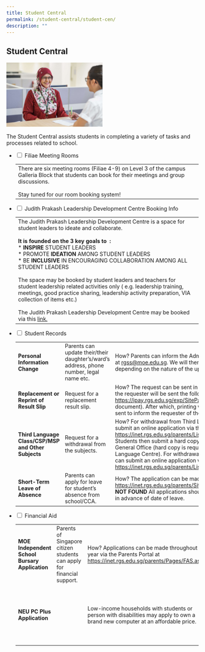 ```yaml
---
title: Student Central
permalink: /student-central/student-cen/
description: ""
---
```

## Student Central

<img src="/images/sc1.jpg" style="width:50%">

The Student Central assists students in completing a variety of tasks and processes related to school.

<ul class="jekyllcodex_accordion">
  <li>
    <input type="checkbox" id="accordion1"> <label for="accordion1">Filiae Meeting Rooms</label>
    <div>
      <table>
        <tr>
          <td>There are six meeting rooms (Filiae 4-9) on Level 3 of the campus Galleria Block that students can book for their meetings and group discussions.<br>
          <br>
          Stay tuned for our room booking system!</td>
        </tr>
      </table>
    </div>
  </li>
  <li>
    <input type="checkbox" id="accordion2"> <label for="accordion2">Judith Prakash Leadership Development Centre Booking Info</label>
    <div>
      <table>
        <tr>
          <td>
            The Judith Prakash Leadership Development Centre is a space for student leaders to ideate and collaborate.<br>
            <br>
            <b>It is founded on the 3 key goals to&nbsp; :</b><br>
            * <b>INSPIRE</b>&nbsp;STUDENT LEADERS<br>
            * PROMOTE&nbsp;<b>IDEATION</b>&nbsp;AMONG STUDENT LEADERS<br>
            * BE&nbsp;<b>INCLUSIVE</b>&nbsp;IN ENCOURAGING COLLABORATION AMONG ALL STUDENT LEADERS<br>
            <br>
            The space may be booked by student leaders and teachers for student leadership related activities only ( e.g. leadership training, meetings, good practice sharing, leadership activity preparation, VIA collection of items etc.)<br>
            <br>
            The Judith Prakash Leadership Development Centre&nbsp;may be booked via this <a href="https://inet.rgs.edu.sg/students/MeetingRoomBooking/SitePages/JPLDC.aspx">link.</a>
          </td>
        </tr>
      </table>
    </div>
  </li>
  <li>
    <input type="checkbox" id="accordion3"> <label for="accordion3">Student Records</label>
    <div>
      <table>
        <tr>
          <td><b>Personal Information Change</b></td>
          <td>Parents can update their/their daughter’s/ward’s address, phone number, legal name etc.</td>
          <td>
            How? Parents can inform the Administrative Office via email at&nbsp;<a href="mailto:rgss@moe.edu.sg">rgss@moe.edu.sg</a>. We will then inform on follow-up procedures depending on the nature of the update.
          </td>
        </tr>
        <tr>
          <td><b>Replacement or Reprint of Result Slip</b></td>
          <td>Request for a replacement result slip.</td>
          <td>
            How? The request can be sent in via email at <a href="mailto:rgss@moe.edu.sg">rgss@moe.edu.sg</a>, and the requester will be sent the following link to make payment <a href="https://ipay.rgs.edu.sg/exp/SitePages/Home.aspx">https://ipay.rgs.edu.sg/exp/SitePages/Home.aspx</a>(cost is $10.70 per document). After which, printing will be done and an email will be sent to inform the requester of the collection date.
          </td>
        </tr>
        <tr>
          <td><b>Third Language Class/CSP/MSP and Other Subjects</b></td>
          <td>Request for a withdrawal from the subjects.</td>
          <td>
            How? For withdrawal from Third Language/CSP/MSP, parents can submit an online application via the Parents Portal at <a href="https://inet.rgs.edu.sg/parents/Lists/Add_Drop_Subject/AllItems.aspx">https://inet.rgs.edu.sg/parents/Lists/Add_Drop_Subject/AllItems.aspx</a>. Students then submit a hard copy withdrawal form at the school’s General Office (hard copy is required for mailing out to the MOE Language Centre). For withdrawal from all other subjects, parents can submit an online application via the Parents Portal at <a href="https://inet.rgs.edu.sg/parents/Lists/Add_Drop_Subject/AllItems.aspx">https://inet.rgs.edu.sg/parents/Lists/Add_Drop_Subject/AllItems.aspx</a>.
          </td>
        </tr>
        <tr>
          <td><b>Short-Term Leave of Absence</b></td>
          <td>Parents can apply for leave for student’s absence from school/CCA.</td>
          <td>
            How? The application can be made via the Parents Portal at <a href="https://inet.rgs.edu.sg/parents/SitePages/LeaveForm.aspx.">https://inet.rgs.edu.sg/parents/SitePages/LeaveForm.aspx.</a>. <b>LINK NOT FOUND</b> All applications should be made at least&nbsp;<b>7</b>&nbsp;working days in advance of date of leave.
          </td>
        </tr>
      </table>
    </div>
  </li>
  <li>
    <input type="checkbox" id="accordion4"> <label for="accordion4">Financial Aid</label>
    <div>
      <table>
        <tr>
          <td><b>MOE Independent School Bursary Application</b></td>
          <td>Parents of Singapore citizen students can apply for financial support.</td>
          <td>
            How? Applications can be made throughout the year via the Parents Portal at <a href="https://inet.rgs.edu.sg/parents/Pages/FAS.aspx">https://inet.rgs.edu.sg/parents/Pages/FAS.aspx</a>.
          </td>
        </tr>
        <tr>
          <td><b>NEU PC Plus Application</b></td>
          <td></td>
          <td>Low-income households with students or person with disabilities may apply to own a brand new computer at an affordable price.</td>
          <td>
            How? Parents can visit <a href="https://www.imda.gov.sg/How-We-Can-Help/neu%20pc-plus">https://www.imda.gov.sg/How-We-Can-Help/neu%20pc-plus</a> for more information. The application form can also downloaded from the site. Students can then submit the completed application form at the Filiae Centre.
          </td>
        </tr>
      </table>
    </div>
  </li>
</ul>
